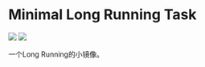 # Minimal Long Running Task

[![](https://images.microbadger.com/badges/image/gaocegege/minimal-long-running-task.svg)](https://microbadger.com/images/gaocegege/minimal-long-running-task "Get your own image badge on microbadger.com")
[![](https://images.microbadger.com/badges/version/gaocegege/minimal-long-running-task.svg)](https://microbadger.com/images/gaocegege/minimal-long-running-task "Get your own version badge on microbadger.com")

一个Long Running的小镜像。

